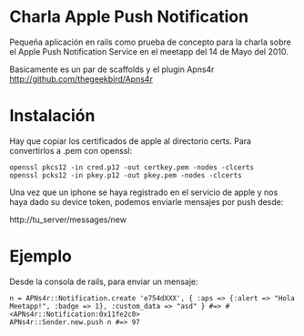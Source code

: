 Charla Apple Push Notification 
==============================

Pequeña aplicación en rails como prueba de concepto para la charla sobre
el Apple Push Notification  Service en el meetapp del 14 de Mayo del 2010. 

Basicamente es un par de scaffolds y el plugin  Apns4r
http://github.com/thegeekbird/Apns4r

Instalación
===========

Hay que copiar los certificados de apple al directorio certs. Para convertirlos
a .pem con openssl:

	openssl pkcs12 -in cred.p12 -out certkey.pem -nodes -clcerts
	openssl pcks12 -in pkey.p12 -out pkey.pem -nodes -clcerts
	
Una vez que un iphone se haya registrado en el servicio de apple y nos haya dado
su device token, podemos enviarle mensajes por push desde:

http://tu_server/messages/new

Ejemplo
=======

Desde la consola de rails, para enviar un mensaje:

	n = APNs4r::Notification.create 'e754dXXX', { :aps => {:alert => "Hola Meetapp!", :badge => 1}, :custom_data => "asd" } #=> #<APNs4r::Notification:0x11fe2c0>
	APNs4r::Sender.new.push n #=> 97
	

	